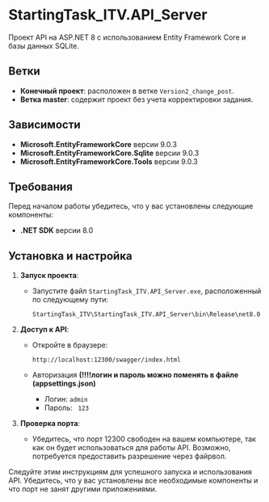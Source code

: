 # StartingTask_ITV.API_Server

Проект API на ASP.NET 8 с использованием Entity Framework Core и базы данных SQLite.

## Ветки

- **Конечный проект**: расположен в ветке `Version2_change_post`.
- **Ветка master**: содержит проект без учета корректировки задания.
  
## Зависимости

- **Microsoft.EntityFrameworkCore** версии 9.0.3
- **Microsoft.EntityFrameworkCore.Sqlite** версии 9.0.3
- **Microsoft.EntityFrameworkCore.Tools** версии 9.0.3

## Требования

Перед началом работы убедитесь, что у вас установлены следующие компоненты:
- **.NET SDK** версии 8.0

## Установка и настройка

1. **Запуск проекта**:
   - Запустите файл `StartingTask_ITV.API_Server.exe`, расположенный по следующему пути:
     ```
     StartingTask_ITV\StartingTask_ITV.API_Server\bin\Release\net8.0
     ```

2. **Доступ к API**:
   - Откройте в браузере:
     ```
     http://localhost:12300/swagger/index.html
     ```
   - Авторизация
     **(!!!!логин и пароль  можно поменять в  файле (appsettings.json)**
     
     - Логин:
      ```admin```
     - Пароль:
      ``` 123```
     
3. **Проверка порта**:
   - Убедитесь, что порт 12300 свободен на вашем компьютере, так как он будет использоваться для работы API. Возможно, потребуется предоставить разрешение через файрвол.

Следуйте этим инструкциям для успешного запуска и использования API. Убедитесь, что у вас установлены все необходимые компоненты и что порт не занят другими приложениями.
